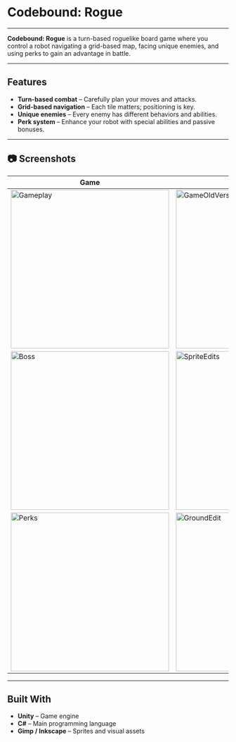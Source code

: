 # Codebound: Rogue
---
**Codebound: Rogue** is a turn-based roguelike board game where you control a robot navigating a grid-based map, facing unique enemies, and using perks to gain an advantage in battle.  

---

## Features
- **Turn-based combat** – Carefully plan your moves and attacks.
- **Grid-based navigation** – Each tile matters; positioning is key.
- **Unique enemies** – Every enemy has different behaviors and abilities.
- **Perk system** – Enhance your robot with special abilities and passive bonuses.

---

## 📷 Screenshots
| Game | Backstage |
|----------|-----------|
|<img width="360" alt="Gameplay" src="https://github.com/user-attachments/assets/0155103f-3b1f-4d7a-8e86-94ae58af0723" /> | <img width="360" alt="GameOldVersion" src="https://github.com/user-attachments/assets/f78d3cf5-dfba-48b2-9098-b41bd01f38b1" />
<img width="360" alt="Boss" src="https://github.com/user-attachments/assets/0325cba9-6037-4d57-9ac2-616cd5a9155e" /> | <img width="360" alt="SpriteEdits" src="https://github.com/user-attachments/assets/3392fe68-49a5-45ac-be48-f323445c7aae" /> |
<img width="360" alt="Perks" src="https://github.com/user-attachments/assets/53fd51b2-52db-4701-b0ec-5cec92533d4a" /> | <img width="360" alt="GroundEdit" src="https://github.com/user-attachments/assets/1b39dffc-0c09-45dd-8bdf-01207fbddc91" />

---

## Built With
- **Unity** – Game engine
- **C#** – Main programming language
- **Gimp / Inkscape** – Sprites and visual assets
